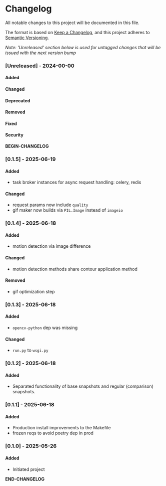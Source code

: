# Changelog

All notable changes to this project will be documented in this file.

The format is based on [Keep a Changelog](https://keepachangelog.com/en/1.0.0/), and this project adheres to [Semantic Versioning](https://semver.org/spec/v2.0.0.html).

_Note: 'Unreleased' section below is used for untagged changes that will be issued with the next version bump_

### [Unreleased] - 2024-00-00
#### Added
#### Changed
#### Deprecated
#### Removed
#### Fixed
#### Security
__BEGIN-CHANGELOG__
 
### [0.1.5] - 2025-06-19
#### Added
 - task broker instances for async request handling: celery, redis  
#### Changed
 - request params now include `quality`
 - gif maker now builds via `PIL.Image` instead of `imageio`
 
### [0.1.4] - 2025-06-18
#### Added
 - motion detection via image difference
#### Changed
 - motion detection methods share contour application method
#### Removed
 - gif optimization step
 
### [0.1.3] - 2025-06-18
#### Added
 - `opencv-python` dep was missing
#### Changed
 - `run.py` to `wsgi.py`
 
### [0.1.2] - 2025-06-18
#### Added
 - Separated functionality of base snapshots and regular (comparison) snapshots.
 
### [0.1.1] - 2025-06-18
#### Added
 - Production install improvements to the Makefile
 - frozen reqs to avoid poetry dep in prod

### [0.1.0] - 2025-05-26
#### Added
 - Initiated project

__END-CHANGELOG__